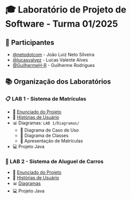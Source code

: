 # 🎓 Laboratório de Projeto de Software - Turma 01/2025

## 👥 Participantes

- [@netodotcom](https://github.com/netodotcom) - João Luiz Neto Silveira
- [@lucasvalvez](https://github.com/lucasvalvez) - Lucas Valente Alves
- [@GuilhermeH-R](https://github.com/GuilhermeH-R) - Guilherme Rodrigues

## 📚 Organização dos Laboratórios

### 📋 LAB 1 - Sistema de Matrículas

- 📄 [Enunciado do Projeto](LAB%201/Sistema%20de%20Matrículas.pdf)
- 📝 [Histórias de Usuário](LAB%201/Historias-de-Usuario.MD)
- 📊 Diagramas: `LAB 1/Diagramas/`
  - 🔄 Diagrama de Caso de Uso
  - 📑 Diagrama de Classes
  - 🎯 Apresentação de Matrículas
- 💻 Projeto Java

### 🚗 LAB 2 - Sistema de Aluguel de Carros

- 📄 [Enunciado do Projeto](LAB%202/Sistema%20de%20Aluguel%20de%20Carros.pdf)
- 📝 [Histórias de Usuário](LAB%202/Historias-de-Usuario.MD)
- 📊 [Diagramas](LAB%202/Diagramas)
- 💻 Projeto Java

